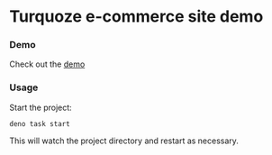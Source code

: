 # Turquoze e-commerce site demo

### Demo

Check out the [demo](https://demo.turquoze.com)

### Usage

Start the project:

```
deno task start
```

This will watch the project directory and restart as necessary.
